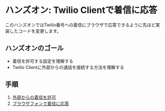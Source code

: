 #  ハンズオン: Twilio Clientで着信に応答

このハンズオンではTwilio番号への着信にブラウザで応答できるように先ほど実装したコードを変更します。

## ハンズオンのゴール
- 着信を許可する設定を理解する
- Twilio Clientに外部からの通話を接続する方法を理解する

## 手順
1. [外部からの着信を許可](01-Allow-Incoming-Calls.md)
2. [ブラウザフォンで着信に応答](02-Respond-Incoming-Calls.md)
